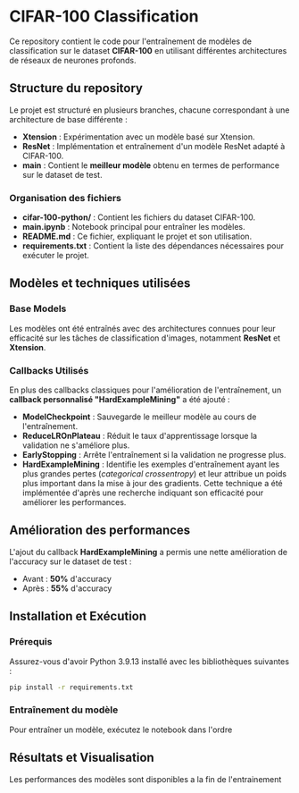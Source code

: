 # CIFAR-100 Classification

Ce repository contient le code pour l'entraînement de modèles de classification sur le dataset **CIFAR-100** en utilisant différentes architectures de réseaux de neurones profonds.

## Structure du repository

Le projet est structuré en plusieurs branches, chacune correspondant à une architecture de base différente :

- **Xtension** : Expérimentation avec un modèle basé sur Xtension.
- **ResNet** : Implémentation et entraînement d'un modèle ResNet adapté à CIFAR-100.
- **main** : Contient le **meilleur modèle** obtenu en termes de performance sur le dataset de test.

### Organisation des fichiers

- **cifar-100-python/** : Contient les fichiers du dataset CIFAR-100.
- **main.ipynb** : Notebook principal pour entraîner les modèles.
- **README.md** : Ce fichier, expliquant le projet et son utilisation.
- **requirements.txt** : Contient la liste des dépendances nécessaires pour exécuter le projet.

## Modèles et techniques utilisées

### Base Models

Les modèles ont été entraînés avec des architectures connues pour leur efficacité sur les tâches de classification d'images, notamment **ResNet** et **Xtension**.

### Callbacks Utilisés

En plus des callbacks classiques pour l'amélioration de l'entraînement, un **callback personnalisé "HardExampleMining"** a été ajouté :

- **ModelCheckpoint** : Sauvegarde le meilleur modèle au cours de l'entraînement.
- **ReduceLROnPlateau** : Réduit le taux d'apprentissage lorsque la validation ne s'améliore plus.
- **EarlyStopping** : Arrête l'entraînement si la validation ne progresse plus.
- **HardExampleMining** : Identifie les exemples d'entraînement ayant les plus grandes pertes (*categorical crossentropy*) et leur attribue un poids plus important dans la mise à jour des gradients. Cette technique a été implémentée d'après une recherche indiquant son efficacité pour améliorer les performances.

## Amélioration des performances

L'ajout du callback **HardExampleMining** a permis une nette amélioration de l'accuracy sur le dataset de test :

- Avant : **50%** d'accuracy
- Après : **55%** d'accuracy

## Installation et Exécution

### Prérequis

Assurez-vous d'avoir Python 3.9.13 installé avec les bibliothèques suivantes :

```bash
pip install -r requirements.txt
```

### Entraînement du modèle

Pour entraîner un modèle, exécutez le notebook dans l'ordre

## Résultats et Visualisation

Les performances des modèles sont disponibles a la fin de l'entrainement



